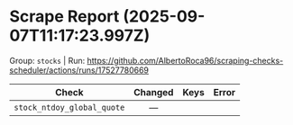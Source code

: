 # Scrape Report (2025-09-07T11:17:23.997Z)

Group: `stocks`  |  Run: https://github.com/AlbertoRoca96/scraping-checks-scheduler/actions/runs/17527780669

| Check | Changed | Keys | Error |
|---|:---:|:--|:--|
| `stock_ntdoy_global_quote` | — |  |  |
